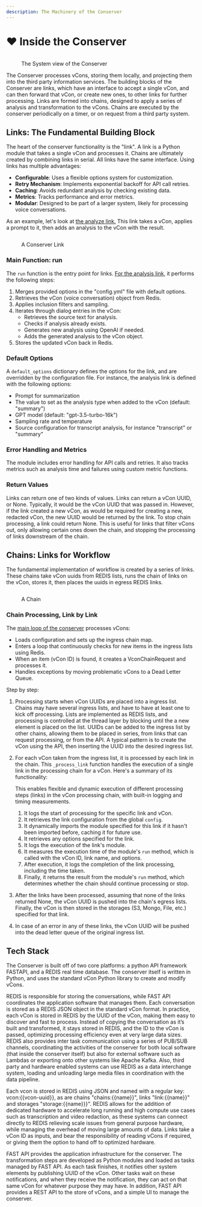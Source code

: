 ```yaml
---
description: The Machinery of the Conserver
---
```


# ❤️ Inside the Conserver

<figure><img src="../.gitbook/assets/Conserver Pictures (7).jpg" alt=""><figcaption><p>The System view of the Conserver</p></figcaption></figure>

The Conserver processes vCons, storing them locally, and projecting them into the third party information services.  The building blocks of the Conserver are links, which have an interface to accept a single vCon, and can then forward that vCon, or create new ones, to other links for further processing.  Links are formed into chains, designed to apply a series of analysis and transformation to the vCons.  Chains are executed by the conserver periodically on a timer, or on request from a third party system.&#x20;

## Links: The Fundamental Building Block

The heart of the conserver functionality is the "link".  A link is a Python module that takes a single vCon and processes it.  Chains are ultimately created by combining links in serial. All links have the same interface.  Using links has multiple advantages:

* **Configurable**: Uses a flexible options system for customization.
* **Retry Mechanism**: Implements exponential backoff for API call retries.
* **Caching**: Avoids redundant analysis by checking existing data.
* **Metrics**: Tracks performance and error metrics.
* **Modular**: Designed to be part of a larger system, likely for processing voice conversations.

As an example, let's look at [the analyze link.](https://github.com/vcon-dev/vcon-server/blob/86f26ecb1ec01877586c712921c564f6241b2d6c/server/links/analyze/\_\_init\_\_.py)  This link takes a vCon, applies a prompt to it, then adds an analysis to the vCon with the result.&#x20;

<figure><img src="../.gitbook/assets/Conserver Internals (1).jpg" alt=""><figcaption><p>A Conserver Link</p></figcaption></figure>

### Main Function: run

The `run` function is the entry point for links. [For the analysis link](https://github.com/vcon-dev/vcon-server/blob/86f26ecb1ec01877586c712921c564f6241b2d6c/server/links/analyze/\_\_init\_\_.py#L62), it performs the following steps:

1. Merges provided options in the "config.yml" file with default options.
2. Retrieves the vCon (voice conversation) object from Redis.
3. Applies inclusion filters and sampling.
4. Iterates through dialog entries in the vCon:
   * Retrieves the source text for analysis.
   * Checks if analysis already exists.
   * Generates new analysis using OpenAI if needed.
   * Adds the generated analysis to the vCon object.
5. Stores the updated vCon back in Redis.

### Default Options

A `default_options` dictionary defines the options for the link, and are overridden by the configuration file. For instance, the analysis link is defined with the following options:

* Prompt for summarization
* The value to set as the analysis type when added to the vCon (default: "summary")
* GPT model (default: "gpt-3.5-turbo-16k")
* Sampling rate and temperature
* Source configuration for transcript analysis, for instance "transcript" or "summary"

### Error Handling and Metrics

The module includes error handling for API calls and retries. It also tracks metrics such as analysis time and failures using custom metric functions.

### Return Values

Links can return one of two kinds of values.  Links can return a vCon UUID, or None.  Typically, it would be the vCon UUID that was passed in.  However, if the link created a new vCon, as would be required for creating a new, redacted vCon, the new UUID would be returned by the link.  To stop chain processing, a link could return None.  This is useful for links that filter vCons out, only allowing certain ones down the chain, and stopping the processing of links downstream of the chain.&#x20;

## Chains: Links for Workflow

The fundamental implementation of workflow is created by a series of links.  These chains take vCon uuids from REDIS lists, runs the chain of links on the vCon, stores it, then places the uuids in egress REDIS links.&#x20;

<figure><img src="../.gitbook/assets/Conserver Internals (4) (1).jpg" alt=""><figcaption><p>A Chain</p></figcaption></figure>

### Chain Processing, Link by Link

The [main loop of the conserver](https://github.com/vcon-dev/vcon-server/blob/86f26ecb1ec01877586c712921c564f6241b2d6c/server/main.py#L139) processes vCons:

* Loads configuration and sets up the ingress chain map.
* Enters a loop that continuously checks for new items in the ingress lists using Redis.
* When an item (vCon ID) is found, it creates a VconChainRequest and processes it.
* Handles exceptions by moving problematic vCons to a Dead Letter Queue.

Step by step:&#x20;

1. Processing starts when vCon UUIDs are placed into a ingress list.  Chains may have several ingress lists, and have to have at least one to kick off processing.  Lists are implemented as REDIS lists, and processing is controlled at the thread layer by blocking until the a new element is placed on the list.  UUIDs can be added to the ingress list by other chains, allowing them to be placed in series, from links that can request processing, or from the API.  A typical pattern is to create the vCon using the API, then inserting the UUID into the desired ingress list.
2.  For each vCon taken from the ingress list, it is processed by each link in the chain.   This `_process_link` function handles the execution of a single link in the processing chain for a vCon. Here's a summary of its functionality:



    This enables flexible and dynamic execution of different processing steps (links) in the vCon processing chain, with built-in logging and timing measurements.

    1. It logs the start of processing for the specific link and vCon.
    2. It retrieves the link configuration from the global `config`.
    3. It dynamically imports the module specified for this link if it hasn't been imported before, caching it for future use.
    4. It retrieves any options specified for the link.
    5. It logs the execution of the link's module.
    6. It measures the execution time of the module's `run` method, which is called with the vCon ID, link name, and options.
    7. After execution, it logs the completion of the link processing, including the time taken.
    8. Finally, it returns the result from the module's `run` method, which determines whether the chain should continue processing or stop.
3. After the links have been processed, assuming that none of the links returned None, the vCon UUID is pushed into the chain's egress lists.  Finally, the vCon is then stored in the storages (S3, Mongo, File, etc.) specified for that link.&#x20;
4. In case of an error in any of these links, the vCon UUID will be pushed into the dead letter queue of the original ingress list.

## Tech Stack&#x20;

The Conserver is built off of two core platforms: a python API framework FASTAPI, and a REDIS real time database. The conserver itself is written in Python, and uses the standard vCon Python library to create and modify vCons.

REDIS is responsible for storing the conversations, while FAST API coordinates the application software that manages them. Each conversation is stored as a REDIS JSON object in the standard vCon format. In practice, each vCon is stored in REDIS by the UUID of the vCon, making them easy to discover and fast to process. Instead of copying the conversation as it’s built and transformed, it stays stored in REDIS, and the ID to the vCon is passed, optimizing processing efficiency even at very large data sizes. REDIS also provides inter task communication using a series of PUB/SUB channels, coordinating the activities of the conserver for both local software (that inside the conserver itself) but also for external software such as Lambdas or exporting onto other systems like Apache Kafka. Also, third party and hardware enabled systems can use REDIS as a data interchange system, loading and unloading large media files in coordination with the data pipeline.

Each vcon is stored in REDIS using JSON and named with a regular key: vcon:\{{vcon-uuid\}},  as are chains "chains:\{{name\}}", links "link:\{{name\}}" and storages "storage:\{{name\}}}".   REDIS allows for the addition of dedicated hardware to accelerate long running and high compute use cases such as transcription and video redaction, as these systems can connect directly to REDIS relieving scale issues from general purpose hardware, while managing the overhead of moving large amounts of data.  Links take a vCon ID as inputs, and bear the responsibility of reading vCons if required, or giving them the option to hand off to optimized hardware.

FAST API provides the application infrastructure for the conserver. The transformation steps are developed as Python modules and loaded as tasks managed by FAST API. As each task finishes, it notifies other system elements by publishing UUID of the vCon. Other tasks wait on these notifications, and when they receive the notification, they can act on that same vCon for whatever purpose they may have. In addition, FAST API provides a REST API to the store of vCons, and a simple UI to manage the conserver.

